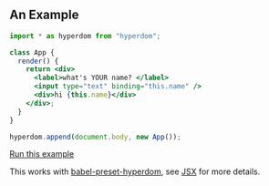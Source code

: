 ## An Example

```jsx {"codeExample": {"project": "demo-project", "file": "src/index.jsx"}}
import * as hyperdom from "hyperdom";

class App {
  render() {
    return <div>
      <label>what's YOUR name? </label>
      <input type="text" binding="this.name" />
      <div>hi {this.name}</div>
    </div>;
  }
}

hyperdom.append(document.body, new App());
```
<a href="https://codesandbox.io/api/v1/sandboxes/define?parameters=N4IgZglgNgpgziAXKAdAIwIZplATgYyVHwHsA7AFxkqRGAB0yACJ-kAB13hgrjcSYBtRixZtqANzYAaEaLYALAJ7sYuACYkAtmzkBdRgF8Qh6SAhl1MAB4oFFLVCIhSlahVoAeAIQARAPIAwgAqAJoACgCiTPaOAHyMnrFQCWSJCjAY6qn0FJ4UEBSwceEYBDhMAMoYlmgk1p4A9AVFMDl5WjwYTPgKZXA8ALxsAKrBAGIAtAAcbEyNqU0ZWTlknnXqSu2e6hASTBDqwyAY7OxscU27Equ5nnD4uBDsFExwBMfv-I0WVrYAVnBrBdGHdGg8ni9Fo0NltQWtGslUiYzOwMPgANYYADmMBQgPIzlcVBoiDocjYZAwnX4rBAylUGm0kxs1PYsBkFJAEjUcAg5FpbAAjCgAAxiznMOlWCHPAoCpB0gASKjUmi0TCsWhITAAUpVJWIQFoMBZBeZLDY7A4oIa6bKXnxFQwpUa4BQyhRzWjylADpbbMkmJNJiRVGkQLJXXS0ABXaDqb1lfAVOMJ_1_a2OXRS0xcqzhqxkfAQeC0l2iGNYHCTTjcCiTBlq7TmkUAFglkbkRqbTJ0irYUAwVHdOZYealbCsEl8MEL1BLZed3bpPpTUEmccssFw5qHI69IDkE6NGJgSgA7iQNE6BIIDGRDIwUSAvj8A_igUTyCSPGSIFo7DXq8ABUTAYHAMSqn2TBgLg2h0r26psAA3PC-BDnAkEAIJnEwFZMFwlq4AAFAAlPhK5cBQsa4MwOx7KklYsJ4Q7YCkF59BQADkkGhP4IwAEpMFSnQAPxME0bE4ExzGeBY7Cxq8FCqscVDWIeTBoL8FjYmpCgQHAKCiTAcwLCuLHXHEBn4RQBlGSZhhXIxK7OTcaG5kY8JIdoKCnIWJGaPgsadJQ6AkJs0giTAF5MLh7DkWRKEmIYhhAA&query=module%3Dsrc%2Findex.jsx" target="_blank" rel="noopener noreferrer">Run this example</a>

This works with [babel-preset-hyperdom](https://github.com/featurist/babel-preset-hyperdom), see [JSX](#jsx) for more details.
